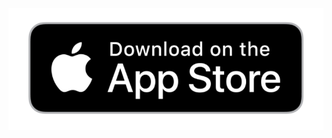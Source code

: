 <a href="https://apps.apple.com/kr/app/%EB%8F%99%EB%A7%88%EB%8B%B4/id1570634413"><img src="AppStore.png"/></a>
